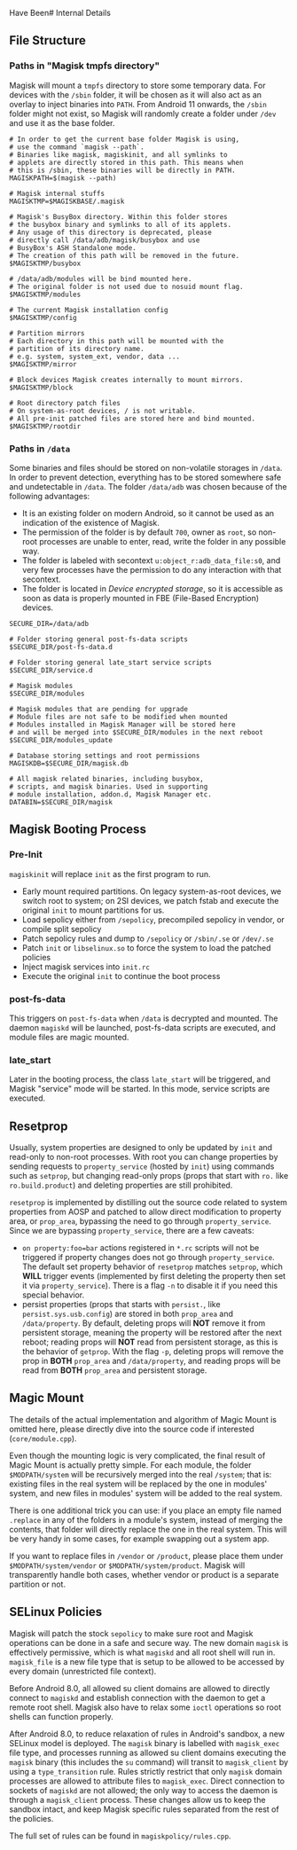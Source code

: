 Have Been# Internal Details

## File Structure

### Paths in "Magisk tmpfs directory"

Magisk will mount a `tmpfs` directory to store some temporary data. For devices with the `/sbin` folder, it will be chosen as it will also act as an overlay to inject binaries into `PATH`. From Android 11 onwards, the `/sbin` folder might not exist, so Magisk will randomly create a folder under `/dev` and use it as the base folder.

```
# In order to get the current base folder Magisk is using,
# use the command `magisk --path`.
# Binaries like magisk, magiskinit, and all symlinks to
# applets are directly stored in this path. This means when
# this is /sbin, these binaries will be directly in PATH.
MAGISKPATH=$(magisk --path)

# Magisk internal stuffs
MAGISKTMP=$MAGISKBASE/.magisk

# Magisk's BusyBox directory. Within this folder stores
# the busybox binary and symlinks to all of its applets.
# Any usage of this directory is deprecated, please
# directly call /data/adb/magisk/busybox and use
# BusyBox's ASH Standalone mode.
# The creation of this path will be removed in the future.
$MAGISKTMP/busybox

# /data/adb/modules will be bind mounted here.
# The original folder is not used due to nosuid mount flag.
$MAGISKTMP/modules

# The current Magisk installation config
$MAGISKTMP/config

# Partition mirrors
# Each directory in this path will be mounted with the
# partition of its directory name.
# e.g. system, system_ext, vendor, data ...
$MAGISKTMP/mirror

# Block devices Magisk creates internally to mount mirrors.
$MAGISKTMP/block

# Root directory patch files
# On system-as-root devices, / is not writable.
# All pre-init patched files are stored here and bind mounted.
$MAGISKTMP/rootdir
```

### Paths in `/data`

Some binaries and files should be stored on non-volatile storages in `/data`. In order to prevent detection, everything has to be stored somewhere safe and undetectable in `/data`. The folder `/data/adb` was chosen because of the following advantages:

- It is an existing folder on modern Android, so it cannot be used as an indication of the existence of Magisk.
- The permission of the folder is by default `700`, owner as `root`, so non-root processes are unable to enter, read, write the folder in any possible way.
- The folder is labeled with secontext `u:object_r:adb_data_file:s0`, and very few processes have the permission to do any interaction with that secontext.
- The folder is located in *Device encrypted storage*, so it is accessible as soon as data is properly mounted in FBE (File-Based Encryption) devices.

```
SECURE_DIR=/data/adb

# Folder storing general post-fs-data scripts
$SECURE_DIR/post-fs-data.d

# Folder storing general late_start service scripts
$SECURE_DIR/service.d

# Magisk modules
$SECURE_DIR/modules

# Magisk modules that are pending for upgrade
# Module files are not safe to be modified when mounted
# Modules installed in Magisk Manager will be stored here
# and will be merged into $SECURE_DIR/modules in the next reboot
$SECURE_DIR/modules_update

# Database storing settings and root permissions
MAGISKDB=$SECURE_DIR/magisk.db

# All magisk related binaries, including busybox,
# scripts, and magisk binaries. Used in supporting
# module installation, addon.d, Magisk Manager etc.
DATABIN=$SECURE_DIR/magisk

```

## Magisk Booting Process

### Pre-Init

`magiskinit` will replace `init` as the first program to run.

- Early mount required partitions. On legacy system-as-root devices, we switch root to system; on 2SI devices, we patch fstab and execute the original `init` to mount partitions for us.
- Load sepolicy either from `/sepolicy`, precompiled sepolicy in vendor, or compile split sepolicy
- Patch sepolicy rules and dump to `/sepolicy` or `/sbin/.se` or `/dev/.se`
- Patch `init` or `libselinux.so` to force the system to load the patched policies
- Inject magisk services into `init.rc`
- Execute the original `init` to continue the boot process

### post-fs-data

This triggers on `post-fs-data` when `/data` is decrypted and mounted. The daemon `magiskd` will be launched, post-fs-data scripts are executed, and module files are magic mounted.

### late_start

Later in the booting process, the class `late_start` will be triggered, and Magisk "service" mode will be started. In this mode, service scripts are executed.

## Resetprop

Usually, system properties are designed to only be updated by `init` and read-only to non-root processes. With root you can change properties by sending requests to `property_service` (hosted by `init`) using commands such as `setprop`, but changing read-only props (props that start with `ro.` like `ro.build.product`) and deleting properties are still prohibited.

`resetprop` is implemented by distilling out the source code related to system properties from AOSP and patched to allow direct modification to property area, or `prop_area`, bypassing the need to go through `property_service`. Since we are bypassing `property_service`, there are a few caveats:

- `on property:foo=bar` actions registered in `*.rc` scripts will not be triggered if property changes does not go through `property_service`. The default set property behavior of `resetprop` matches `setprop`, which **WILL** trigger events (implemented by first deleting the property then set it via `property_service`). There is a flag `-n` to disable it if you need this special behavior.
- persist properties (props that starts with `persist.`, like `persist.sys.usb.config`) are stored in both `prop_area` and `/data/property`. By default, deleting props will **NOT** remove it from persistent storage, meaning the property will be restored after the next reboot; reading props will **NOT** read from persistent storage, as this is the behavior of `getprop`. With the flag `-p`, deleting props will remove the prop in **BOTH** `prop_area` and `/data/property`, and reading props will be read from **BOTH** `prop_area` and persistent storage.

## Magic Mount

The details of the actual implementation and algorithm of Magic Mount is omitted here, please directly dive into the source code if interested (`core/module.cpp`).

Even though the mounting logic is very complicated, the final result of Magic Mount is actually pretty simple. For each module, the folder `$MODPATH/system` will be recursively merged into the real `/system`; that is: existing files in the real system will be replaced by the one in modules' system, and new files in modules' system will be added to the real system.

There is one additional trick you can use: if you place an empty file named `.replace` in any of the folders in a module's system, instead of merging the contents, that folder will directly replace the one in the real system. This will be very handy in some cases, for example swapping out a system app.

If you want to replace files in `/vendor` or `/product`, please place them under `$MODPATH/system/vendor` or `$MODPATH/system/product`. Magisk will transparently handle both cases, whether vendor or product is a separate partition or not.

## SELinux Policies

Magisk will patch the stock `sepolicy` to make sure root and Magisk operations can be done in a safe and secure way. The new domain `magisk` is effectively permissive, which is what `magiskd` and all root shell will run in. `magisk_file` is a new file type that is setup to be allowed to be accessed by every domain (unrestricted file context).

Before Android 8.0, all allowed su client domains are allowed to directly connect to `magiskd` and establish connection with the daemon to get a remote root shell. Magisk also have to relax some `ioctl` operations so root shells can function properly.

After Android 8.0, to reduce relaxation of rules in Android's sandbox, a new SELinux model is deployed. The `magisk` binary is labelled with `magisk_exec` file type, and processes running as allowed su client domains executing the `magisk` binary (this includes the `su` command) will transit to `magisk_client` by using a `type_transition` rule. Rules strictly restrict that only `magisk` domain processes are allowed to attribute files to `magisk_exec`. Direct connection to sockets of `magiskd` are not allowed; the only way to access the daemon is through a `magisk_client` process. These changes allow us to keep the sandbox intact, and keep Magisk specific rules separated from the rest of the policies.

The full set of rules can be found in `magiskpolicy/rules.cpp`.
